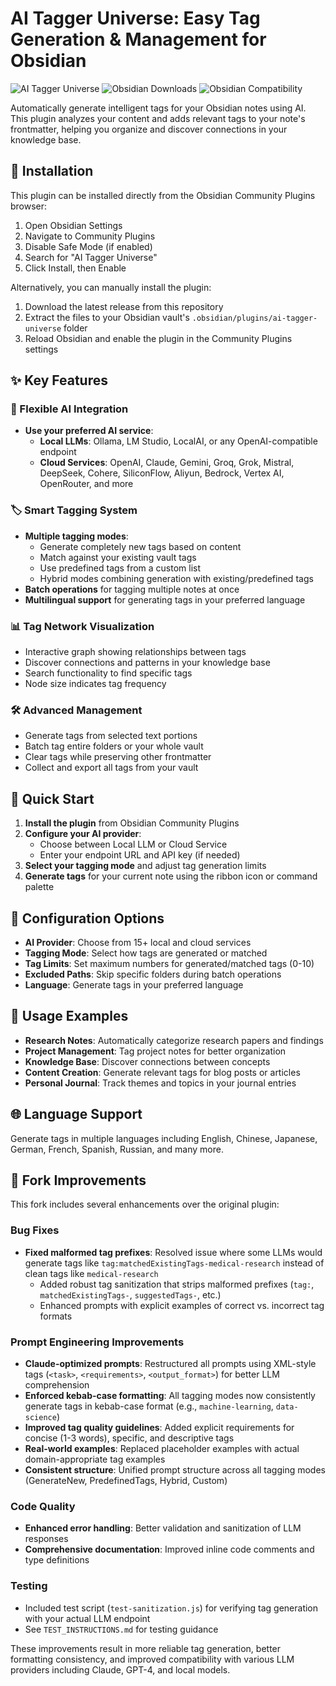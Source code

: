 # AI Tagger Universe: Easy Tag Generation & Management for Obsidian

![AI Tagger Universe](https://img.shields.io/badge/Obsidian-AI%20Tagger%20Universe-blue)
![Obsidian Downloads](https://img.shields.io/badge/dynamic/json?logo=obsidian&color=%23483699&label=downloads&query=%24%5B%22ai-tagger-universe%22%5D.downloads&url=https%3A%2F%2Fraw.githubusercontent.com%2Fobsidianmd%2Fobsidian-releases%2Fmaster%2Fcommunity-plugin-stats.json)
![Obsidian Compatibility](https://img.shields.io/badge/Obsidian-v1.4.0+-blue)

Automatically generate intelligent tags for your Obsidian notes using AI. This plugin analyzes your content and adds relevant tags to your note's frontmatter, helping you organize and discover connections in your knowledge base.

## 🔌 Installation

This plugin can be installed directly from the Obsidian Community Plugins browser:

1. Open Obsidian Settings
2. Navigate to Community Plugins
3. Disable Safe Mode (if enabled)
4. Search for "AI Tagger Universe"
5. Click Install, then Enable

Alternatively, you can manually install the plugin:

1. Download the latest release from this repository
2. Extract the files to your Obsidian vault's `.obsidian/plugins/ai-tagger-universe` folder
3. Reload Obsidian and enable the plugin in the Community Plugins settings

## ✨ Key Features

### 🤖 Flexible AI Integration

- **Use your preferred AI service**:
  - **Local LLMs**: Ollama, LM Studio, LocalAI, or any OpenAI-compatible endpoint
  - **Cloud Services**: OpenAI, Claude, Gemini, Groq, Grok, Mistral, DeepSeek, Cohere, SiliconFlow, Aliyun, Bedrock, Vertex AI, OpenRouter, and more

### 🏷️ Smart Tagging System

- **Multiple tagging modes**:
  - Generate completely new tags based on content
  - Match against your existing vault tags
  - Use predefined tags from a custom list
  - Hybrid modes combining generation with existing/predefined tags
- **Batch operations** for tagging multiple notes at once
- **Multilingual support** for generating tags in your preferred language

### 📊 Tag Network Visualization

- Interactive graph showing relationships between tags
- Discover connections and patterns in your knowledge base
- Search functionality to find specific tags
- Node size indicates tag frequency

### 🛠️ Advanced Management

- Generate tags from selected text portions
- Batch tag entire folders or your whole vault
- Clear tags while preserving other frontmatter
- Collect and export all tags from your vault

## 🚀 Quick Start

1. **Install the plugin** from Obsidian Community Plugins
2. **Configure your AI provider**:
   - Choose between Local LLM or Cloud Service
   - Enter your endpoint URL and API key (if needed)
3. **Select your tagging mode** and adjust tag generation limits
4. **Generate tags** for your current note using the ribbon icon or command palette

## 🔧 Configuration Options

- **AI Provider**: Choose from 15+ local and cloud services
- **Tagging Mode**: Select how tags are generated or matched
- **Tag Limits**: Set maximum numbers for generated/matched tags (0-10)
- **Excluded Paths**: Skip specific folders during batch operations
- **Language**: Generate tags in your preferred language

## 📖 Usage Examples

- **Research Notes**: Automatically categorize research papers and findings
- **Project Management**: Tag project notes for better organization
- **Knowledge Base**: Discover connections between concepts
- **Content Creation**: Generate relevant tags for blog posts or articles
- **Personal Journal**: Track themes and topics in your journal entries

## 🌐 Language Support

Generate tags in multiple languages including English, Chinese, Japanese, German, French, Spanish, Russian, and many more.

## 🔄 Fork Improvements

This fork includes several enhancements over the original plugin:

### Bug Fixes

- **Fixed malformed tag prefixes**: Resolved issue where some LLMs would generate tags like `tag:matchedExistingTags-medical-research` instead of clean tags like `medical-research`
  - Added robust tag sanitization that strips malformed prefixes (`tag:`, `matchedExistingTags-`, `suggestedTags-`, etc.)
  - Enhanced prompts with explicit examples of correct vs. incorrect tag formats

### Prompt Engineering Improvements

- **Claude-optimized prompts**: Restructured all prompts using XML-style tags (`<task>`, `<requirements>`, `<output_format>`) for better LLM comprehension
- **Enforced kebab-case formatting**: All tagging modes now consistently generate tags in kebab-case format (e.g., `machine-learning`, `data-science`)
- **Improved tag quality guidelines**: Added explicit requirements for concise (1-3 words), specific, and descriptive tags
- **Real-world examples**: Replaced placeholder examples with actual domain-appropriate tag examples
- **Consistent structure**: Unified prompt structure across all tagging modes (GenerateNew, PredefinedTags, Hybrid, Custom)

### Code Quality

- **Enhanced error handling**: Better validation and sanitization of LLM responses
- **Comprehensive documentation**: Improved inline code comments and type definitions

### Testing

- Included test script (`test-sanitization.js`) for verifying tag generation with your actual LLM endpoint
- See `TEST_INSTRUCTIONS.md` for testing guidance

These improvements result in more reliable tag generation, better formatting consistency, and improved compatibility with various LLM providers including Claude, GPT-4, and local models.

